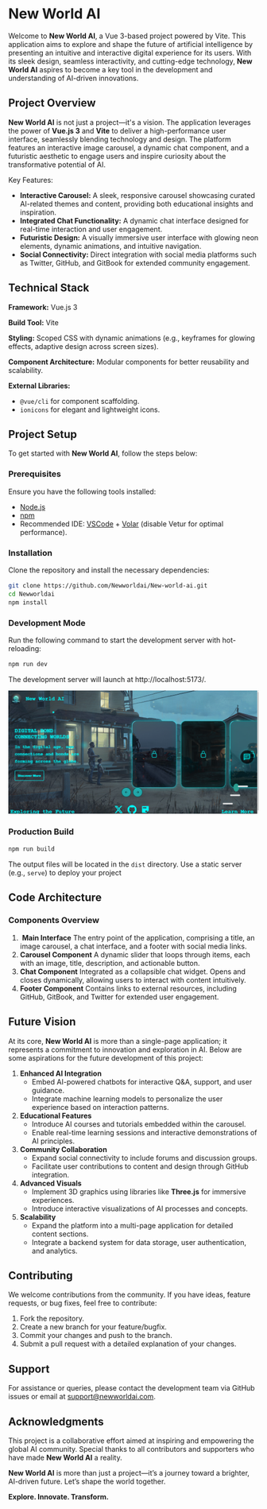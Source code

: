 # New World AI

Welcome to **New World AI**, a Vue 3-based project powered by Vite. This application aims to explore and shape the future of artificial intelligence by presenting an intuitive and interactive digital experience for its users. With its sleek design, seamless interactivity, and cutting-edge technology, **New World AI** aspires to become a key tool in the development and understanding of AI-driven innovations.

## Project Overview

**New World AI** is not just a project—it's a vision. The application leverages the power of **Vue.js 3** and **Vite** to deliver a high-performance user interface, seamlessly blending technology and design. The platform features an interactive image carousel, a dynamic chat component, and a futuristic aesthetic to engage users and inspire curiosity about the transformative potential of AI.

Key Features:

- **Interactive Carousel:** A sleek, responsive carousel showcasing curated AI-related themes and content, providing both educational insights and inspiration.
- **Integrated Chat Functionality:** A dynamic chat interface designed for real-time interaction and user engagement.
- **Futuristic Design:** A visually immersive user interface with glowing neon elements, dynamic animations, and intuitive navigation.
- **Social Connectivity:** Direct integration with social media platforms such as Twitter, GitHub, and GitBook for extended community engagement.

## Technical Stack

**Framework:** Vue.js 3

**Build Tool:** Vite

**Styling:** Scoped CSS with dynamic animations (e.g., keyframes for glowing effects, adaptive design across screen sizes).

**Component Architecture:** Modular components for better reusability and scalability.

**External Libraries:**

- `@vue/cli` for component scaffolding.
- `ionicons` for elegant and lightweight icons.

## Project Setup

To get started with **New World AI**, follow the steps below:

### **Prerequisites**

Ensure you have the following tools installed:

- [Node.js](https://nodejs.org/)
- [npm](https://www.npmjs.com/)
- Recommended IDE: [VSCode](https://code.visualstudio.com/) + [Volar](https://marketplace.visualstudio.com/items?itemName=Vue.volar) (disable Vetur for optimal performance).

### **Installation**

Clone the repository and install the necessary dependencies:



```sh
git clone https://github.com/Newworldai/New-world-ai.git
cd Newworldai
npm install
```

### Development Mode

 Run the following command to start the development server with hot-reloading:

```sh
npm run dev
```

The development server will launch at http://localhost:5173/.

![image-20241229131218803](./src/assets/image-20241229131218803.png)

### Production Build

```sh
npm run build
```

The output files will be located in the `dist` directory. Use a static server (e.g., `serve`) to deploy your project

## **Code Architecture**

### **Components Overview**

1. ​	 **Main Interface**
   The entry point of the application, comprising a title, an image carousel, a chat interface, and a footer with social media links.
2. **Carousel Component**
   A dynamic slider that loops through items, each with an image, title, description, and actionable button.
3. **Chat Component**
   Integrated as a collapsible chat widget. Opens and closes dynamically, allowing users to interact with content intuitively.
4. **Footer Component**
   Contains links to external resources, including GitHub, GitBook, and Twitter for extended user engagement.

## Future Vision

 At its core, **New World AI** is more than a single-page application; it represents a commitment to innovation and exploration in AI. Below are some aspirations for the future development of this project:

1. **Enhanced AI Integration**
   - Embed AI-powered chatbots for interactive Q&A, support, and user guidance.
   - Integrate machine learning models to personalize the user experience based on interaction patterns.
2. **Educational Features**
   - Introduce AI courses and tutorials embedded within the carousel.
   - Enable real-time learning sessions and interactive demonstrations of AI principles.
3. **Community Collaboration**
   - Expand social connectivity to include forums and discussion groups.
   - Facilitate user contributions to content and design through GitHub integration.
4. **Advanced Visuals**
   - Implement 3D graphics using libraries like **Three.js** for immersive experiences.
   - Introduce interactive visualizations of AI processes and concepts.
5. **Scalability**
   - Expand the platform into a multi-page application for detailed content sections.
   - Integrate a backend system for data storage, user authentication, and analytics.

## **Contributing**

We welcome contributions from the community. If you have ideas, feature requests, or bug fixes, feel free to contribute:

1. Fork the repository.
2. Create a new branch for your feature/bugfix.
3. Commit your changes and push to the branch.
4. Submit a pull request with a detailed explanation of your changes.

## **Support**

For assistance or queries, please contact the development team via GitHub issues or email at [support@newworldai.com](mailto:support@newworldai.com).

## **Acknowledgments**

This project is a collaborative effort aimed at inspiring and empowering the global AI community. Special thanks to all contributors and supporters who have made **New World AI** a reality.

**New World AI** is more than just a project—it’s a journey toward a brighter, AI-driven future. Let’s shape the world together.

**Explore. Innovate. Transform.**